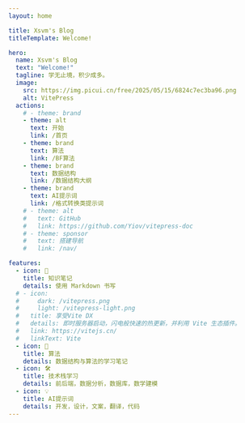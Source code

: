```yaml
---
layout: home

title: Xsvm's Blog
titleTemplate: Welcome!

hero:
  name: Xsvm's Blog
  text: "Welcome!"
  tagline: 学无止境，积少成多。
  image:
    src: https://img.picui.cn/free/2025/05/15/6824c7ec3ba96.png
    alt: VitePress
  actions:
    # - theme: brand
    - theme: alt
      text: 开始
      link: /首页
    - theme: brand
      text: 算法
      link: /BF算法
    - theme: brand
      text: 数据结构
      link: /数据结构大纲
    - theme: brand
      text: AI提示词
      link: /格式转换类提示词
    # - theme: alt
    #   text: GitHub
    #   link: https://github.com/Yiov/vitepress-doc
    # - theme: sponsor
    #   text: 搭建导航
    #   link: /nav/

features:
  - icon: 📝
    title: 知识笔记
    details: 使用 Markdown 书写
  # - icon: 
  #     dark: /vitepress.png
  #     light: /vitepress-light.png
  #   title: 享受Vite DX
  #   details: 即时服务器启动，闪电般快速的热更新，并利用 Vite 生态插件。
  #   link: https://vitejs.cn/
  #   linkText: Vite
  - icon: 🧮
    title: 算法
    details: 数据结构与算法的学习笔记
  - icon: 🛠️
    title: 技术栈学习
    details: 前后端，数据分析，数据库，数学建模
  - icon: 💡
    title: AI提示词
    details: 开发，设计，文案，翻译，代码
---
```


<HomeUnderline />

<confetti />

<busuanzi />

